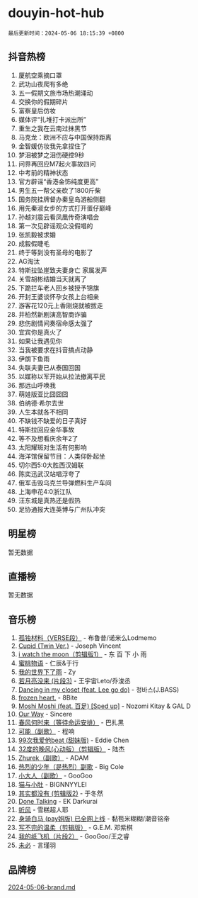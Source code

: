 # douyin-hot-hub

`最后更新时间：2024-05-06 18:15:39 +0800`

## 抖音热榜

1. 厦航空乘摘口罩
1. 武功山夜爬有多绝
1. 五一假期文旅市场热潮涌动
1. 交换你的假期碎片
1. 富察皇后仿妆
1. 媒体评“扎堆打卡派出所”
1. 重生之我在云南过抹黑节
1. 马克龙：欧洲不应与中国保持距离
1. 金智媛仿妆我先拿捏住了
1. 梦泪被梦之泪伤硬控9秒
1. 问界再回应M7起火事故四问
1. 中考前的精神状态
1. 官方辟谣“香港金饰纯度更高”
1. 男生五一帮父亲砍了1800斤柴
1. 国务院挂牌督办秦皇岛游船侧翻
1. 用先秦淑女步的方式打开蛋仔巅峰
1. 孙越刘震云看凤凰传奇演唱会
1. 第一次见辟谣观众没假唱的
1. 张凯毅被求婚
1. 成毅假睫毛
1. 终于等到没有圣母的电影了
1. AG淘汰
1. 特斯拉坠崖致夫妻身亡 家属发声
1. 关雪胡彬结婚当天就离了
1. 下跪拦车老人回乡被授予锦旗
1. 开封王婆谈怀孕女孩上台相亲
1. 游客花120元上香刚烧就被拔走
1. 井柏然新剧演高智商诈骗
1. 悲伤剧情间奏宿命感太强了
1. 宜宾你是真火了
1. 如果让我遇见你
1. 当我被要求在抖音搞点动静
1. 伊朗下鱼雨
1. 失联夫妻已从泰国回国
1. 以媒称以军开始从拉法撤离平民
1. 那远山呼唤我
1. 萌娃版亚比囧囧囧
1. 伯纳德·希尔去世
1. 人生本就各不相同
1. 不缺钱不缺爱的日子真好
1. 特斯拉回应金华事故
1. 等不及想看庆余年2了
1. 太阳耀斑对生活有何影响
1. 海洋馆保留节目：人类仰卧起坐
1. 切尔西5:0大胜西汉姆联
1. 陈奕迅武汉站唱浮夸了
1. 俄军击毁乌克兰导弹燃料生产车间
1. 上海申花4:0浙江队
1. 汪东城是真热还是假热
1. 足协通报大连英博与广州队冲突

## 明星榜

暂无数据

## 直播榜

暂无数据

## 音乐榜

1. [孤独材料（VERSE段）](https://sf5-hl-cdn-tos.douyinstatic.com/obj/tos-cn-ve-2774/ocX7glDNHYlwFeYrGQfBZoThtvPWy8tCCEBGKQ) - 布鲁昔/诺米么Lodmemo
1. [Cupid (Twin Ver.)](https://sf5-hl-cdn-tos.douyinstatic.com/obj/tos-cn-ve-2774/o01I1anTQDCDTTbqbaFAYtqeAfXn6mr7uJyzgf) - Joseph Vincent
1. [i watch the moon（剪辑版1）](https://sf5-hl-cdn-tos.douyinstatic.com/obj/tos-cn-ve-2774/o0I9mSChzHZANMJIEBfkCQzzg6N5WAcVtqft9P) - 东 百 下 小 雨
1. [蜜桃物语](https://sf5-hl-cdn-tos.douyinstatic.com/obj/tos-cn-ve-2774/oIhOSCZtIACtYU4XQkngiW9kCBfVD1Fz9IYeqL) - 仁辰&于行
1. [我的世界下了雨](https://sf5-hl-cdn-tos.douyinstatic.com/obj/tos-cn-ve-2774/o85sBiwXIByH9bWIMAEEOoiQ1o1m9Afn15BspE) - Zy
1. [若月亮没来 (片段3)](https://sf3-cdn-tos.douyinstatic.com/obj/tos-cn-ve-2774/okfyEUsGW1B1ovJi5JiN9IjvAT2lMwA054GoEB) - 王宇宙Leto/乔浚丞
1. [Dancing in my closet (feat. Lee go do)](https://sf5-hl-cdn-tos.douyinstatic.com/obj/tos-cn-ve-2774/osfHUeIdgm21A3iFeFyP2GsmO0K47FfAWUATwT) - 정바스(J.BASS)
1. [frozen heart.](https://sf3-cdn-tos.douyinstatic.com/obj/tos-cn-ve-2774/oIIWJfyjIACZA9zQMtnJ6hQQhFC4vhCupoRBsO) - 8Bite
1. [Moshi Moshi (feat. 百足) [Sped up]](https://sf5-hl-cdn-tos.douyinstatic.com/obj/tos-cn-ve-2774/ocCPFQcXJLeroaIdQLIGAoeeYM3OAUYGDguHXz) - Nozomi Kitay & GAL D
1. [Our Way](https://sf5-hl-cdn-tos.douyinstatic.com/obj/tos-cn-ve-2774/o8tPEkQgQNCe0DPeFwZzYrbqLlnzBBrYidWkEZ) - Sincere
1. [春风何时来（等待命运安排）](https://sf5-hl-cdn-tos.douyinstatic.com/obj/tos-cn-ve-2774/oICBNbD3gelMfB4WgiD1KI2jQtXZE2FgHLwtsl) - 巴扎黑
1. [可能（副歌）](https://sf5-hl-cdn-tos.douyinstatic.com/obj/tos-cn-ve-2774/cde1731888894259b333569393c2fb51) - 程响
1. [99次我爱他beat (甜妹版)](https://sf27-cdn-tos.douyinstatic.com/obj/tos-cn-ve-2774/ocBPCLaDWFQr2tJdQmEDjGfSYIjegYYPBQZykZ) - Eddie Chen
1. [32度的晚风(心动版）（剪辑版）](https://sf5-hl-cdn-tos.douyinstatic.com/obj/tos-cn-ve-2774/owNyabsyWdzUulxhoJfK8IBXgp0UMQAHpvGh2B) - 陆杰
1. [Zhurek（副歌）](https://sf3-cdn-tos.douyinstatic.com/obj/tos-cn-ve-2774/ooQm8FBZQDlf0btEYgVpCcSCQfrdJGBEKZYBGS) - ADAM
1. [热烈的少年（是热烈）副歌](https://sf3-cdn-tos.douyinstatic.com/obj/tos-cn-ve-2774/owVNI0CLDAUMtSz6TEYvfFBFL4UDFFhLfgK8fa) - Big Cole
1. [小大人（副歌）](https://sf3-cdn-tos.douyinstatic.com/obj/tos-cn-ve-2774/oIhaDwehWhLFsVIG7QIICLLazDNGJAGg5geeb4) - GooGoo
1. [猫与小肚](https://sf5-hl-cdn-tos.douyinstatic.com/obj/tos-cn-ve-2774/osZeoClMECgK8DYl6VebABgbchEtPYQjZEnRtd) - BIGNNYYLEI
1. [其实都没有 (剪辑版2)](https://sf5-hl-cdn-tos.douyinstatic.com/obj/tos-cn-ve-2774/oEBNQenHZtBhxYjGgUDQk0BCHTigQafgFlbQ7k) - 于冬然
1. [Done Talking](https://sf5-hl-cdn-tos.douyinstatic.com/obj/tos-cn-ve-2774/oMOfI3D7oEUCfK4mzCKirWfAJA1DAB2o0lePHB) - EK Darkurai
1. [听风](https://sf27-cdn-tos.douyinstatic.com/obj/tos-cn-ve-2774/oAPa3yDDDIZygYzQdBemCAIngcCeEARgbQDtJC) - 雪糕超人耶
1. [身骑白马 (pay姐版) 已全网上线](https://sf5-hl-cdn-tos.douyinstatic.com/obj/tos-cn-ve-2774/oQLO5ZgLsFkaDhdIIveF2zUCgfweY0gWaH4AQG) - 黏苞米糊糊/潮音铭帝
1. [写不完的温柔（剪辑版）](https://sf5-hl-cdn-tos.douyinstatic.com/obj/tos-cn-ve-2774/oYBzzZQJ233GfwkemJJffAIWgeIYrjZfWhHTcG) - G.E.M. 邓紫棋
1. [我的纸飞机（片段2）](https://sf27-cdn-tos.douyinstatic.com/obj/tos-cn-ve-2774/oM2ZrKcg2CD5AeRB2gkeXOFB1IxAGJdZPazYHf) - GooGoo/王之睿
1. [未必](https://sf3-cdn-tos.douyinstatic.com/obj/tos-cn-ve-2774/ogntQMFnKQDZUgTCYuJgfLEtleYZZFxBQqhhFB) - 言瑾羽

## 品牌榜

[2024-05-06-brand.md](2024-05-06-brand.md)
